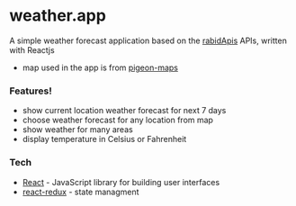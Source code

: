 # weather.app

A simple weather forecast application based on the [rabidApis](https://rapidapi.com/community/api/open-weather-map) APIs, written with Reactjs

- map used in the app is from [pigeon-maps](https://pigeon-maps.js.org/)

### Features!

- show current location weather forecast for next 7 days
- choose weather forecast for any location from map
- show weather for many areas
- display temperature in Celsius or Fahrenheit

### Tech

- [React](https://reactjs.org/) - JavaScript library for building user interfaces
- [react-redux](https://react-redux.js.org/) - state managment

